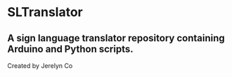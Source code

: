 SLTranslator
======

A sign language translator repository containing Arduino and Python scripts.
-----


Created by Jerelyn Co




